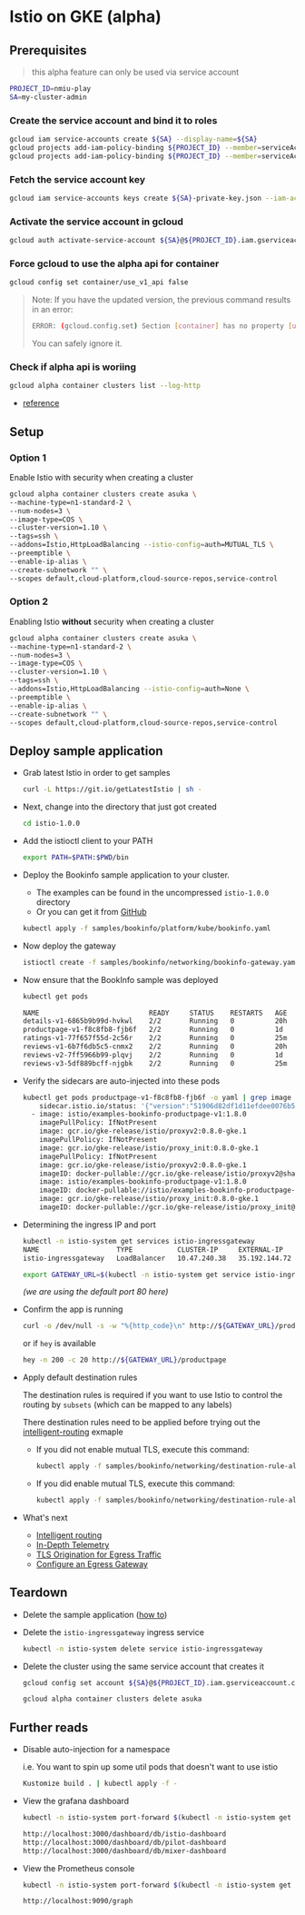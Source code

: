 # Istio on GKE (alpha)

## Prerequisites

> this alpha feature can only be used via service account

```sh
PROJECT_ID=nmiu-play
SA=my-cluster-admin
```

### Create the service account and bind it to roles

```sh
gcloud iam service-accounts create ${SA} --display-name=${SA}
gcloud projects add-iam-policy-binding ${PROJECT_ID} --member=serviceAccount:${SA}@${PROJECT_ID}.iam.gserviceaccount.com --role=roles/container.clusterAdmin
gcloud projects add-iam-policy-binding ${PROJECT_ID} --member=serviceAccount:${SA}@${PROJECT_ID}.iam.gserviceaccount.com --role=roles/iam.serviceAccountActor
```

### Fetch the service account key

```sh
gcloud iam service-accounts keys create ${SA}-private-key.json --iam-account=${SA}@${PROJECT_ID}.iam.gserviceaccount.com
```

### Activate the service account in gcloud

```sh
gcloud auth activate-service-account ${SA}@${PROJECT_ID}.iam.gserviceaccount.com --key-file=${SA}-private-key.json
```

### Force gcloud to use the alpha api for container

```sh
gcloud config set container/use_v1_api false
```

> Note: If you have the updated version, the previous command results in an error:
> ```sh
> ERROR: (gcloud.config.set) Section [container] has no property [use_v1_api].
> ```
> You can safely ignore it.

### Check if alpha api is woriing

```sh
gcloud alpha container clusters list --log-http
```

* [reference](https://cloud.google.com/kubernetes-engine/docs/reference/api-organization#beta)

## Setup

### Option 1

Enable Istio with security when creating a cluster

```sh
gcloud alpha container clusters create asuka \
--machine-type=n1-standard-2 \
--num-nodes=3 \
--image-type=COS \
--cluster-version=1.10 \
--tags=ssh \
--addons=Istio,HttpLoadBalancing --istio-config=auth=MUTUAL_TLS \
--preemptible \
--enable-ip-alias \
--create-subnetwork "" \
--scopes default,cloud-platform,cloud-source-repos,service-control
```

### Option 2

Enabling Istio **without** security when creating a cluster

```sh
gcloud alpha container clusters create asuka \
--machine-type=n1-standard-2 \
--num-nodes=3 \
--image-type=COS \
--cluster-version=1.10 \
--tags=ssh \
--addons=Istio,HttpLoadBalancing --istio-config=auth=None \
--preemptible \
--enable-ip-alias \
--create-subnetwork "" \
--scopes default,cloud-platform,cloud-source-repos,service-control
```

## Deploy sample application

* Grab latest Istio in order to get samples

  ```sh
  curl -L https://git.io/getLatestIstio | sh -
  ```

* Next, change into the directory that just got created

  ```sh
  cd istio-1.0.0
  ```

* Add the istioctl client to your PATH

  ```sh
  export PATH=$PATH:$PWD/bin
  ```

* Deploy the Bookinfo sample application to your cluster.
  * The examples can be found in the uncompressed `istio-1.0.0` directory
  * Or you can get it from [GitHub](https://github.com/istio/istio)

  ```sh
  kubectl apply -f samples/bookinfo/platform/kube/bookinfo.yaml
  ```

* Now deploy the gateway

  ```sh
  istioctl create -f samples/bookinfo/networking/bookinfo-gateway.yaml
  ```

* Now ensure that the BookInfo sample was deployed

  ```sh
  kubectl get pods

  NAME                           READY     STATUS    RESTARTS   AGE
  details-v1-6865b9b99d-hvkwl    2/2       Running   0          20h
  productpage-v1-f8c8fb8-fjb6f   2/2       Running   0          1d
  ratings-v1-77f657f55d-2c56r    2/2       Running   0          25m
  reviews-v1-6b7f6db5c5-cnmx2    2/2       Running   0          20h
  reviews-v2-7ff5966b99-plqvj    2/2       Running   0          1d
  reviews-v3-5df889bcff-njgbk    2/2       Running   0          25m
  ```

* Verify the sidecars are auto-injected into these pods

  ```sh
  kubectl get pods productpage-v1-f8c8fb8-fjb6f -o yaml | grep image
      sidecar.istio.io/status: '{"version":"51906d82df1d11efdee0076b5f1ae634793093e5075eb5ab2479a638dbb202ff","initContainers":["istio-init"],"containers":["istio-proxy"],"volumes":["istio-envoy","istio-certs"],"imagePullSecrets":null}'
    - image: istio/examples-bookinfo-productpage-v1:1.8.0
      imagePullPolicy: IfNotPresent
      image: gcr.io/gke-release/istio/proxyv2:0.8.0-gke.1
      imagePullPolicy: IfNotPresent
      image: gcr.io/gke-release/istio/proxy_init:0.8.0-gke.1
      imagePullPolicy: IfNotPresent
      image: gcr.io/gke-release/istio/proxyv2:0.8.0-gke.1
      imageID: docker-pullable://gcr.io/gke-release/istio/proxyv2@sha256:93bf83eef6ce267fd091f61183d4432dfb93c2981d2fa1a856d8f616df0f6378
      image: istio/examples-bookinfo-productpage-v1:1.8.0
      imageID: docker-pullable://istio/examples-bookinfo-productpage-v1@sha256:ed65a39f8b3ec5a7c7973c8e0861b89465998a0617bc0d0c76ce0a97080694a9
      image: gcr.io/gke-release/istio/proxy_init:0.8.0-gke.1
      imageID: docker-pullable://gcr.io/gke-release/istio/proxy_init@sha256:ed2b18249fc7cc3fb10f73a29b4b6121bd193b8213460da3658e6d1f51b877ef
  ```

* Determining the ingress IP and port

  ```sh
  kubectl -n istio-system get services istio-ingressgateway
  NAME                   TYPE           CLUSTER-IP     EXTERNAL-IP     PORT(S)                                      AGE
  istio-ingressgateway   LoadBalancer   10.47.240.38   35.192.144.72   80:31380/TCP,443:31390/TCP,31400:31400/TCP   1d
  ```

  ```sh
  export GATEWAY_URL=$(kubectl -n istio-system get service istio-ingressgateway -o jsonpath='{.status.loadBalancer.ingress[0].ip}')
  ```

  _(we are using the default port 80 here)_

* Confirm the app is running

  ```sh
  curl -o /dev/null -s -w "%{http_code}\n" http://${GATEWAY_URL}/productpage
  ```

  or if `hey` is available

  ```sh
  hey -n 200 -c 20 http://${GATEWAY_URL}/productpage
  ```

* Apply default destination rules

  The destination rules is required if you want to use Istio to control the routing by `subsets` (which can be mapped to any labels)

  There destination rules need to be applied before trying out the [intelligent-routing](https://istio.io/docs/examples/intelligent-routing/) exmaple

  * If you did not enable mutual TLS, execute this command:
    ```sh
    kubectl apply -f samples/bookinfo/networking/destination-rule-all.yaml
    ```
  * If you did enable mutual TLS, execute this command:
    ```sh
    kubectl apply -f samples/bookinfo/networking/destination-rule-all-mtls.yaml
    ```

* What's next
  * [Intelligent routing](https://istio.io/docs/examples/intelligent-routing/)
  * [In-Depth Telemetry](https://istio.io/docs/examples/telemetry/)
  * [TLS Origination for Egress Traffic](https://istio.io/docs/examples/advanced-egress/egress-tls-origination/)
  * [Configure an Egress Gateway](https://istio.io/docs/examples/advanced-egress/egress-gateway/)

## Teardown

* Delete the sample application ([how to](https://istio.io/docs/examples/bookinfo/#uninstall-from-kubernetes-environment))
* Delete the `istio-ingressgateway` ingress service

  ```sh
  kubectl -n istio-system delete service istio-ingressgateway
  ```

* Delete the cluster using the same service account that creates it

  ```sh
  gcloud config set account ${SA}@${PROJECT_ID}.iam.gserviceaccount.com
  ```

  ```sh
  gcloud alpha container clusters delete asuka
  ```

## Further reads

* Disable auto-injection for a namespace

  i.e. You want to spin up some util pods that doesn't want to use istio

  ```sh
  Kustomize build . | kubectl apply -f -
  ```

* View the grafana dashboard

  ```sh
  kubectl -n istio-system port-forward $(kubectl -n istio-system get pod -l app=grafana -o jsonpath='{.items[0].metadata.name}') 3000:3000
  ```

  ```sh
  http://localhost:3000/dashboard/db/istio-dashboard
  http://localhost:3000/dashboard/db/pilot-dashboard
  http://localhost:3000/dashboard/db/mixer-dashboard
  ```

* View the Prometheus console

  ```sh
  kubectl -n istio-system port-forward $(kubectl -n istio-system get pod -l app=prometheus -o jsonpath='{.items[0].metadata.name}') 9090:9090
  ```

  ```sh
  http://localhost:9090/graph
  ```